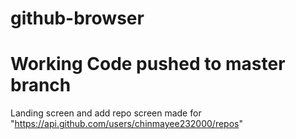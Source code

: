 # github-browser
# Working Code pushed to master branch
Landing screen and add repo screen made for "https://api.github.com/users/chinmayee232000/repos"
